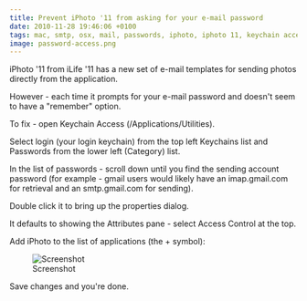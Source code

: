 ```yaml
---
title: Prevent iPhoto '11 from asking for your e-mail password
date: 2010-11-28 19:46:06 +0100
tags: mac, smtp, osx, mail, passwords, iphoto, iphoto 11, keychain access, ilife 11
image: password-access.png
---
```


iPhoto '11 from iLife '11 has a new set of e-mail templates for sending photos directly from the application.

However - each time it prompts for your e-mail password and doesn't seem to have a "remember" option.

To fix - open Keychain Access (/Applications/Utilities).

Select login (your login keychain) from the top left Keychains list and Passwords from the lower left (Category) list.

In the list of passwords - scroll down until you find the sending account password (for example - gmail users would likely have an imap.gmail.com for retrieval and an smtp.gmail.com for sending).

Double click it to bring up the properties dialog.

It defaults to showing the Attributes pane - select Access Control at the top.

Add iPhoto to the list of applications (the + symbol):

<figure class="figure w-100 text-center">
  <img class="figure-img img-fluid rounded" src="/images/posts/2010/11/password-access.png" title="Screenshot" alt="Screenshot"/>
  <figcaption class="figure-caption">Screenshot</figcaption>
</figure>

Save changes and you're done.
